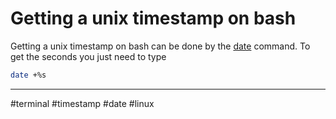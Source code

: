 # Getting a unix timestamp on bash
Getting a unix timestamp on bash can be done by the [date](https://man7.org/linux/man-pages/man1/date.1.html) command.
To get the seconds you just need to type 
```sh
date +%s
```
----
#terminal #timestamp #date #linux
